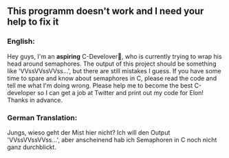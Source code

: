 <h2>This programm doesn't work and I need your help to fix it</h2>

<h3>English:</h3>

Hey guys, I'm an **aspiring** C-Develover:raising_hand:, who is currently trying to wrap his head around semaphores. The output of this project should be something like 'VVssVVssVVss...', but there are still mistakes I guess.
If you have some time to spare and know about semaphores in C, please read the code and tell me what I'm doing wrong.
Please help me to become the best C-developer so I can get a job at Twitter and print out my code for Elon!
Thanks in advance.

<h3>German Translation:</h3>

Jungs, wieso geht der Mist hier nicht? Ich will den Output 'VVssVVssVVss...', aber anscheinend hab ich Semaphoren in C noch nicht ganz durchblickt.
